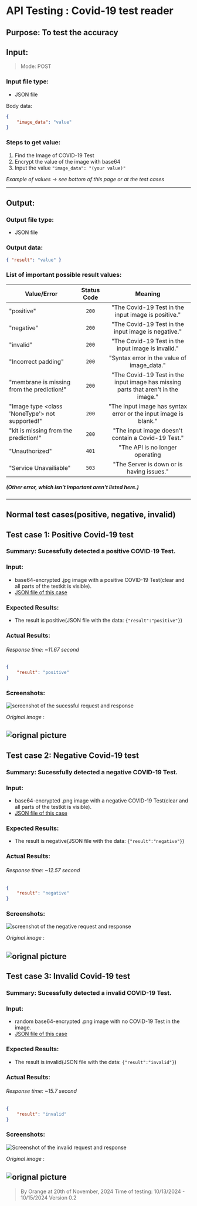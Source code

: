 # API Testing : Covid-19 test reader
## Purpose: To test the accuracy

## Input:
> Mode: POST
### Input file type:
- JSON file

Body data:
```JSON
{
    "image_data": "value"
}
```

### Steps to get value:
1. Find the Image of COVID-19 Test
2. Encrypt the value of the image with base64
3. Input the value `"image_data": "(your value)"`

_Example of values -> see bottom of this page or at the test cases_

---

## Output:
### Output file type:
- JSON file

### Output data:
```JSON
{ "result": "value" }
```

### List of important possible result values:
| Value/Error                                    | Status Code  |  Meaning                                                                           |
| ---------------------------------------------- |:------------:|:----------------------------------------------------------------------------------:|
| "positive"                                     |   `200`      | "The Covid-19 Test in the input image is positive."                                |
| "negative"                                     |   `200`      | "The Covid-19 Test in the input image is negative."                                |
| "invalid"                                      |   `200`      | "The Covid-19 Test in the input image is invalid."                                 |
| "Incorrect padding"                            |   `200`      | "Syntax error in the value of image_data."                                         |
| "membrane is missing from the prediction!"     |   `200`      | "The Covid-19 Test in the input image has missing parts that aren't in the image." |
| "Image type <class 'NoneType'> not supported!" |   `200`      | "The input image has syntax error or the input image is blank."                    |
| "kit is missing from the prediction!"          |   `200`      | "The input image doesn't contain a Covid-19 Test."                                 |
| "Unauthorized"                                 |   `401`      | "The API is no longer operating | closed"                                          |
| "Service Unavailiable"                         |   `503`      | "The Server is down or is having issues."                                          |

##### *(Other error, which isn't important aren't listed here.)*

---
## **Normal test cases(positive, negative, invalid)**

## Test case 1: **Positive** Covid-19 test
### Summary: Sucessfully detected a positive COVID-19 Test.
### Input: 
- base64-encrypted .jpg image with a positive COVID-19 Test(clear and all parts of the testkit is visible).
- [JSON file of this case](https://gist.github.com/Orangeboi69/9440168bf8d885f49789a508f5b0ca6d)

### Expected Results: 
- The result is positive(JSON file with the data: `{"result":"positive"}`)

### Actual Results:
###### Response time: ~11.67 second
```JSON
{
    "result": "positive"
}
```
### **Screenshots**:

![screenshot of the sucessful request and response](https://i.imgur.com/9kSreDw.png "Application shown: Postman")

*Original image* :

![orignal picture](https://www.bundesregierung.de/resource/blob/975228/2216894/f9c0c88eeaee1f23b323856d4b310b69/2023-08-30-corona-antigen-schnelltest-data.jpg "covid 19 test - positive")
---
## Test case 2: **Negative** Covid-19 test
### Summary: Sucessfully detected a negative COVID-19 Test.
### Input: 
- base64-encrypted .png image with a negative COVID-19 Test(clear and all parts of the testkit is visible).
- [JSON file of this case](https://gist.github.com/Orangeboi69/fb88f7166f1e7d4f13a088752f556f19)

### Expected Results: 
- The result is negative(JSON file with the data: `{"result":"negative"}`)

### Actual Results:
###### Response time: ~12.57 second
```JSON
{
    "result": "negative"
}
```
### **Screenshots**:

![screenshot of the negative request and response](https://i.imgur.com/cRvtNMg.png "Application shown: Postman")

*Original image* :

![orignal picture](https://thehill.com/wp-content/uploads/sites/2/2022/06/Screen-Shot-2022-06-28-at-10.31.36-AM-e1661615767132.png?w=1280&h=720&crop=1 "covid 19 test - negative")
---
## Test case 3: **Invalid** Covid-19 test
### Summary: Sucessfully detected a invalid COVID-19 Test.
### Input: 
- random base64-encrypted .png image with no COVID-19 Test in the image.
- [JSON file of this case](https://gist.github.com/Orangeboi69/e628f3dc7c8d8dacae27c480aa2c83e8)

### Expected Results: 
- The result is invalid(JSON file with the data: `{"result":"invalid"}`)

### Actual Results:
###### Response time: ~15.7 second
```JSON
{
    "result": "invalid"
}
```
### **Screenshots**:

![Screenshot of the invalid request and response](https://i.imgur.com/YYi56GW.png "Application shown: Postman")

*Original image* :

![orignal picture](https://i.imgur.com/Bjvk96D.png "covid 19 test - invalid")
---
> By Orange at 20th of November, 2024
> Time of testing: 10/13/2024 - 10/15/2024
> Version 0.2
